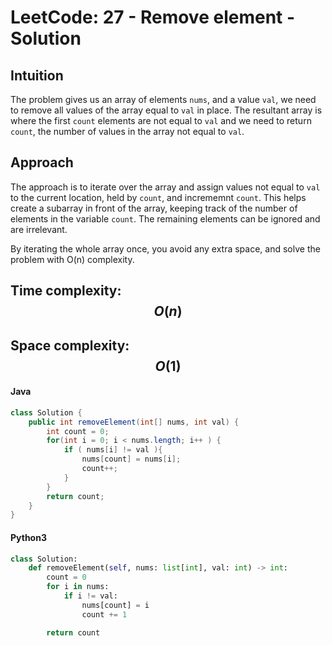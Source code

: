 # LeetCode: 27 - Remove element - Solution

## Intuition
The problem gives us an array of elements `nums`, and a value `val`, we need to remove all values of the array equal to `val` in place. The resultant array is where the first `count` elements are not equal to `val` and we need to return `count`, the number of values in the array not equal to `val`.

## Approach
The approach is to iterate over the array and assign values not equal to `val` to the current location, held by `count`, and incrememnt `count`. This helps create a subarray in front of the array, keeping track of the number of elements in the variable `count`. The remaining elements can be ignored and are irrelevant.

By iterating the whole array once, you avoid any extra space, and solve the problem with O(n) complexity.

## Time complexity: $$O(n)$$

## Space complexity: $$O(1)$$

#### Java
```java []
class Solution {
    public int removeElement(int[] nums, int val) {
        int count = 0;
        for(int i = 0; i < nums.length; i++ ) {
            if ( nums[i] != val ){
                nums[count] = nums[i];
                count++;
            }
        }
        return count;
    }
}
```

#### Python3
```python []
class Solution:
	def removeElement(self, nums: list[int], val: int) -> int:
		count = 0
		for i in nums:
			if i != val:
				nums[count] = i
				count += 1

		return count
```
